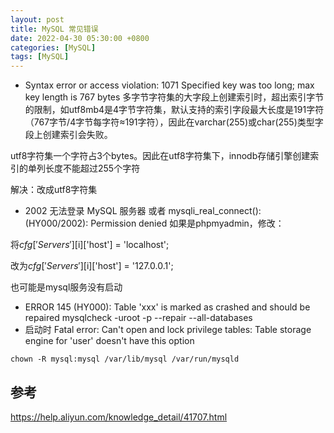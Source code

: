 ```yaml
---
layout: post
title: MySQL 常见错误
date: 2022-04-30 05:30:00 +0800
categories: [MySQL]
tags: [MySQL]
---
```

* Syntax error or access violation: 1071 Specified key was too long; max key length is 767 bytes
多字节字符集的大字段上创建索引时，超出索引字节的限制，如utf8mb4是4字节字符集，默认支持的索引字段最大长度是191字符（767字节/4字节每字符≈191字符），因此在varchar(255)或char(255)类型字段上创建索引会失败。

utf8字符集一个字符占3个bytes。因此在utf8字符集下，innodb存储引擎创建索引的单列长度不能超过255个字符

解决：改成utf8字符集

* 2002 无法登录 MySQL 服务器 或者 mysqli_real_connect(): (HY000/2002): Permission denied
如果是phpmyadmin，修改：

将$cfg['Servers'][$i]['host'] = 'localhost';

改为$cfg['Servers'][$i]['host'] = '127.0.0.1';

也可能是mysql服务没有启动

* ERROR 145 (HY000): Table 'xxx' is marked as crashed and should be repaired
mysqlcheck -uroot -p --repair --all-databases
* 启动时 Fatal error: Can't open and lock privilege tables: Table storage engine for 'user' doesn't have this option
```
chown -R mysql:mysql /var/lib/mysql /var/run/mysqld
```
## 参考
https://help.aliyun.com/knowledge_detail/41707.html